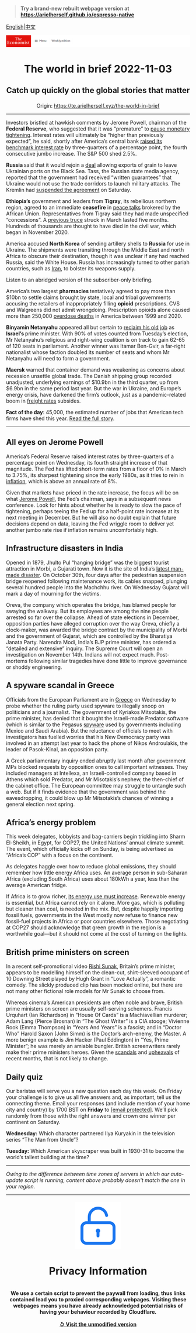 > **Try a brand-new rebuilt webpage version at https://arielherself.github.io/espresso-native**

[English](https://github.com/arielherself/espresso/blob/main/README.md)|[中文](https://github-com.translate.goog/arielherself/espresso/blob/main/README.md?_x_tr_sl=en&_x_tr_tl=zh-CN&_x_tr_hl=zh-CN&_x_tr_pto=wapp)



![The Economist](menubar.png)

# <p align="center">The world in brief 2022-11-03</p>

## <p align="center">Catch up quickly on the global stories that matter</p>

<p align="center">Origin: <a href="https://te.arielherself.xyz/the-world-in-brief">https://te.arielherself.xyz/the-world-in-brief</a><hr>

Investors bristled at hawkish comments by Jerome Powell, chairman of the <strong>Federal Reserve</strong>, who suggested that it was “premature” to [pause monetary tightening](https://te.arielherself.xyz/finance-and-economics/2022/11/02/the-fed-delivers-another-jumbo-rate-rise-and-its-far-from-done). Interest rates will ultimately be “higher than previously expected”, he said, shortly after America’s central bank [raised its benchmark interest rate](https://te.arielherself.xyz/graphic-detail/2022/11/02/inflation-is-too-high-when-the-public-notices-it) by three-quarters of a percentage point, the fourth consecutive jumbo increase. The S&amp;P 500 shed 2.5%.

<strong>Russia </strong>said that it would rejoin a [deal](https://te.arielherself.xyz/the-economist-explains/2022/07/28/will-the-grain-deal-between-russia-and-ukraine-reduce-global-hunger) allowing exports of grain to leave Ukrainian ports on the Black Sea. Tass, the Russian state media agency, reported that the government had received “written guarantees” that Ukraine would not use the trade corridors to launch military attacks. The Kremlin had [suspended the agreement](https://te.arielherself.xyz/europe/2022/10/30/putin-suspends-a-deal-to-allow-grain-exports-from-ukraine) on Saturday. 

<strong>Ethiopia’s</strong> government and leaders from <strong>Tigray</strong>, its rebellious northern region, agreed to an immediate <strong>ceasefire</strong> in [peace talks](https://te.arielherself.xyz/middle-east-and-africa/2022/10/27/ethiopias-peace-talks-may-be-overtaken-by-battlefield-advances) brokered by the African Union. Representatives from Tigray said they had made unspecified “concessions”. A [previous truce](https://te.arielherself.xyz/middle-east-and-africa/2022/04/02/a-fragile-ceasefire-offers-hope-in-ethiopia) struck in March lasted five months. Hundreds of thousands are thought to have died in the civil war, which began in November 2020.

America accused <strong>North Korea</strong> of sending artillery shells to <strong>Russia</strong> for use in Ukraine. The shipments were transiting through the Middle East and north Africa to obscure their destination, though it was unclear if any had reached Russia, said the White House. Russia has increasingly turned to other pariah countries, such as [Iran](https://te.arielherself.xyz/europe/2022/10/19/iranian-drones-pose-a-fiendish-military-problem-for-ukraine), to bolster its weapons supply.

Listen to an abridged version of the subscriber-only briefing.

America’s two largest <strong>pharmacies </strong>tentatively agreed to pay more than $10bn to settle claims brought by state, local and tribal governments accusing the retailers of inappropriately filling <strong>opioid</strong> prescriptions. CVS and Walgreens did not admit wrongdoing. Prescription opioids alone caused more than 250,000 [overdose deaths](https://te.arielherself.xyz/culture/2022/07/21/americas-opioid-crisis-developed-in-plain-sight) in America between 1999 and 2020. 

<strong>Binyamin Netanyahu</strong> appeared all but certain to [reclaim his old job](https://te.arielherself.xyz/middle-east-and-africa/2022/11/02/netanyahu-seems-on-track-to-be-israels-next-prime-minister) as <strong>Israel’s </strong>prime minister. With 90% of votes counted from Tuesday’s election, Mr Netanyahu’s religious and right-wing coalition is on track to gain 62-65 of 120 seats in parliament. Another winner was Itamar Ben-Gvir, a far-right nationalist whose faction doubled its number of seats and whom Mr Netanyahu will need to form a government. 

<strong>Maersk </strong>warned that container demand was weakening as concerns about recession unsettle global trade. The Danish shipping group recorded unadjusted, underlying earnings of $10.9bn in the third quarter, up from $6.9bn in the same period last year. But the war in Ukraine, and Europe’s energy crisis, have darkened the firm’s outlook, just as a pandemic-related boom in [freight rates](https://te.arielherself.xyz/graphic-detail/2022/09/30/global-shipping-costs-are-plunging-as-the-world-economy-slows) subsides.

<strong>Fact of the day</strong>: 45,000, the estimated number of jobs that American tech firms have shed this year. [Read the full story](https://te.arielherself.xyz/business/2022/10/31/what-went-wrong-with-snap-netflix-and-uber).

----------

## All eyes on Jerome Powell

America’s Federal Reserve raised interest rates by three-quarters of a percentage point on Wednesday, its fourth straight increase of that magnitude. The Fed has lifted short-term rates from a floor of 0% in March to 3.75%, its sharpest tightening since the early 1980s, as it tries to rein in [inflation](https://te.arielherself.xyz/finance-and-economics/2022/10/02/americas-economy-is-too-strong-for-its-own-good), which is above an annual rate of 8%.

Given that markets have priced in the rate increase, the focus will be on what [Jerome Powell](https://te.arielherself.xyz/podcasts/2022/09/22/chairman-powell-made-clear-there-would-be-more-pain-to-come), the Fed’s chairman, says in a subsequent news conference. Look for hints about whether he is ready to slow the pace of tightening, perhaps teeing the Fed up for a half-point rate increase at its next meeting in December. But he will also no doubt explain that future decisions depend on data, leaving the Fed wriggle room to deliver yet another jumbo rate rise if inflation remains uncomfortably high.

## Infrastructure disasters in India

Opened in 1879, Jhulto Pul “hanging bridge” was the biggest tourist attraction in Morbi, a Gujarati town. Now it is the site of India’s [latest man-made disaster](https://te.arielherself.xyz/asia/2022/02/17/indias-omicron-wave-recedes-but-not-the-risk-of-premature-death). On October 30th, four days after the pedestrian suspension bridge reopened following maintenance work, its cables snapped, plunging several hundred people into the Machchhu river. On Wednesday Gujarat will mark a day of mourning for the victims. 

Oreva, the company which operates the bridge, has blamed people for swaying the walkway. But its employees are among the nine people arrested so far over the collapse. Ahead of state elections in December, opposition parties have alleged corruption over the way Oreva, chiefly a clock-maker, was awarded the bridge contract by the municipality of Morbi and the government of Gujarat, which are controlled by the Bharatiya Janata Party. Narendra Modi, India’s BJP prime minister, has ordered a “detailed and extensive” inquiry. The Supreme Court will open an investigation on November 14th. Indians will not expect much. Post-mortems following similar tragedies have done little to improve governance or shoddy engineering.

## A spyware scandal in Greece

Officials from the European Parliament are in [Greece](https://te.arielherself.xyz/europe/2022/05/19/rows-over-press-freedom-overshadow-greeces-recent-achievements) on Wednesday to probe whether the ruling party used spyware to illegally snoop on politicians and a journalist. The government of Kyriakos Mitsotakis, the prime minister, has denied that it bought the Israeli-made Predator software (which is similar to the Pegasus [spyware](https://te.arielherself.xyz/middle-east-and-africa/2021/07/31/israel-is-loth-to-regulate-its-spyware-exports) used by governments including Mexico and Saudi Arabia). But the reluctance of officials to meet with investigators has fuelled worries that his New Democracy party was involved in an attempt last year to hack the phone of Nikos Androulakis, the leader of Pasok-Kinal, an opposition party.

A Greek parliamentary inquiry ended abruptly last month after government MPs blocked requests by opposition ones to call important witnesses. They included managers at Intellexa, an Israeli-controlled company based in Athens which sold Predator, and Mr Misotakis’s nephew, the then-chief of the cabinet office. The European committee may struggle to untangle such a web. But if it finds evidence that the government was behind the eavesdropping, it could blow up Mr Mitsotakis’s chances of winning a general election next spring. 

## Africa’s energy problem

This week delegates, lobbyists and bag-carriers begin trickling into Sharm El-Sheikh, in Egypt, for COP27, the United Nations’ annual climate summit. The event, which officially kicks off on Sunday, is being advertised as “Africa’s COP” with a focus on the continent.

As delegates haggle over how to reduce global emissions, they should remember how little energy Africa uses. An average person in sub-Saharan Africa (excluding South Africa) uses about 180kWh a year, less than the average American fridge. 

If Africa is to grow richer, [its energy use must increase](https://te.arielherself.xyz/by-invitation/2022/05/14/yemi-osinbajo-on-the-hypocrisy-of-rich-countries-climate-policies). Renewable energy is essential, but Africa cannot rely on it alone. More gas, which is polluting but cleaner than coal, is needed in the mix. But, despite happily importing fossil fuels, governments in the West mostly now refuse to finance new fossil-fuel projects in Africa or poor countries elsewhere. Those negotiating at COP27 should acknowledge that green growth in the region is a worthwhile goal—but it should not come at the cost of turning on the lights.

## British prime ministers on screen

In a recent self-promotional video [Rishi Sunak](https://te.arielherself.xyz/britain/2022/10/27/rishi-sunak-britains-new-prime-minister-starts-on-the-defensive), Britain’s prime minister, appears to be modelling himself on the clean-cut, shirt-sleeved occupant of 10 Downing Street played by Hugh Grant in “Love Actually”, a romantic comedy. The slickly produced clip has been mocked online, but there are not many other fictional role models for Mr Sunak to choose from.  
  
 Whereas cinema’s American presidents are often noble and brave, British prime ministers on screen are usually self-serving schemers. Francis Urquhart (Ian Richardson) in “House Of Cards” is a Machiavellian murderer; Adam Lang (Pierce Brosnan) in “The Ghost Writer” is a CIA stooge; Vivienne Rook (Emma Thompson) in “Years And Years” is a fascist; and in “Doctor Who” Harold Saxon (John Simm) is the Doctor’s arch-enemy, the Master. A more benign example is Jim Hacker (Paul Eddington) in “Yes, Prime Minister”; he was merely an amiable bungler. British screenwriters rarely make their prime ministers heroes. Given the [scandals](https://te.arielherself.xyz/leaders/2022/07/07/boris-johnson-should-go-immediately) and [upheavals](https://te.arielherself.xyz/leaders/2022/09/28/how-not-to-run-a-country) of recent months, that is not likely to change.

## Daily quiz

Our baristas will serve you a new question each day this week. On Friday your challenge is to give us all five answers and, as important, tell us the connecting theme. Email your responses (and include mention of your home city and country) by 1700 BST on <strong>Friday</strong> to [<span class="__cf_email__" data-cfemail="b2e3c7dbc8f7c1c2c0d7c1c1ddf2d7d1dddcdddfdbc1c69cd1dddf">[email&#160;protected]</span>](https://mail.google.com/mail/?view=cm&amp;fs=1&amp;tf=1&amp;to=QuizEspresso@te.arielherself.xyz). We’ll pick randomly from those with the right answers and crown one winner per continent on Saturday.

<strong>Wednesday:</strong> Which character partnered Ilya Kuryakin in the television series “The Man from Uncle”?  
  
<strong>Tuesday:</strong> Which American skyscraper was built in 1930-31 to become the world’s tallest building at the time?

----------

*Owing to the difference between time zones of servers in which our auto-update script is running, content above probably doesn't match the one in your region.*

|<br><div align="center"><img src="unlock.png" /><h1>Privacy Information</h1></div></br>We use a certain script to prevent the paywall from loading, thus links contained lead you to proxied corresponding webpages. Visiting these webpages means you have already acknowledged potential risks of having your behaviour recorded by Cloudflare.<br><br>[&#x21BA; Visit the unmodified version](README.raw.md)<br><br>|
|-----|
